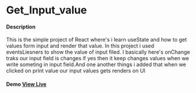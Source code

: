 # Get_Input_value

#### Description
<p>This is the simple project of React where's i learn useState and how to get values form input and render that value.  In this project i used eventsLiesners to show the value of input filed. I basically here's onChange traks our input field is changes if yes then it keep changes values when we write someting in input field.And one another things i added that when we clicked on print value our input values gets renders on UI </p>

#### Demo <a href="https://csb-hb9ciy.netlify.app/">View Live</a>
